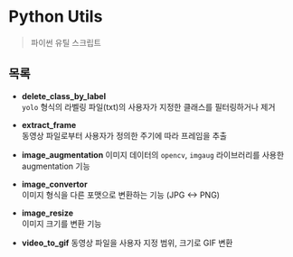 # Python Utils
> 파이썬 유틸 스크립트


## 목록
- **delete_class_by_label**  
  `yolo` 형식의 라벨링 파일(txt)의 사용자가 지정한 클래스를 필터링하거나 제거

- **extract_frame**  
  동영상 파일로부터 사용자가 정의한 주기에 따라 프레임을 추출

- **image_augmentation**
  이미지 데이터의 `opencv`, `imgaug` 라이브러리를 사용한 augmentation 기능

- **image_convertor**  
  이미지 형식을 다른 포맷으로 변환하는 기능 (JPG <-> PNG)

- **image_resize**  
  이미지 크기를 변환 기능

- **video_to_gif**
  동영상 파일을 사용자 지정 범위, 크기로 GIF 변환
